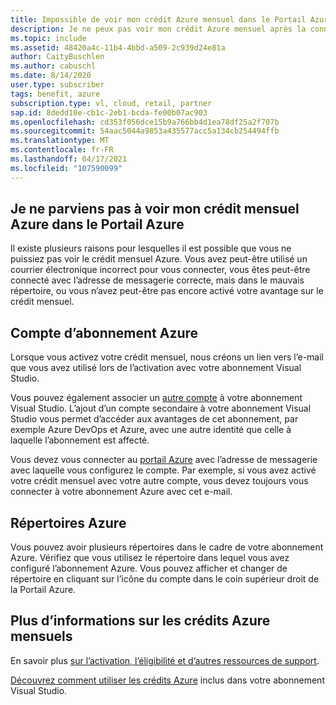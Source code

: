 ```yaml
---
title: Impossible de voir mon crédit Azure mensuel dans le Portail Azure
description: Je ne peux pas voir mon crédit Azure mensuel après la connexion au Portail Azure
ms.topic: include
ms.assetid: 48420a4c-11b4-4bbd-a509-2c939d24e81a
author: CaityBuschlen
ms.author: cabuschl
ms.date: 8/14/2020
user.type: subscriber
tags: benefit, azure
subscription.type: vl, cloud, retail, partner
sap.id: 8dedd10e-cb1c-2eb1-bcda-fe00b07ac903
ms.openlocfilehash: cd353f056dce15b9a766bb4d1ea78df25a2f707b
ms.sourcegitcommit: 54aac5044a9853a435577acc5a134cb254494ffb
ms.translationtype: MT
ms.contentlocale: fr-FR
ms.lasthandoff: 04/17/2021
ms.locfileid: "107590099"
---
```

## <a name="im-unable-to-see-my-azure-monthly-credit-in-the-azure-portal"></a>Je ne parviens pas à voir mon crédit mensuel Azure dans le Portail Azure

Il existe plusieurs raisons pour lesquelles il est possible que vous ne puissiez pas voir le crédit mensuel Azure. Vous avez peut-être utilisé un courrier électronique incorrect pour vous connecter, vous êtes peut-être connecté avec l’adresse de messagerie correcte, mais dans le mauvais répertoire, ou vous n’avez peut-être pas encore activé votre avantage sur le crédit mensuel. 

## <a name="azure-subscription-account"></a>Compte d’abonnement Azure 

Lorsque vous activez votre crédit mensuel, nous créons un lien vers l’e-mail que vous avez utilisé lors de l’activation avec votre abonnement Visual Studio.  

Vous pouvez également associer un [autre compte](https://docs.microsoft.com/visualstudio/subscriptions/vs-alternate-identity) à votre abonnement Visual Studio. L’ajout d’un compte secondaire à votre abonnement Visual Studio vous permet d’accéder aux avantages de cet abonnement, par exemple Azure DevOps et Azure, avec une autre identité que celle à laquelle l’abonnement est affecté.  

Vous devez vous connecter au [portail Azure](https://portal.azure.com/) avec l’adresse de messagerie avec laquelle vous configurez le compte. Par exemple, si vous avez activé votre crédit mensuel avec votre autre compte, vous devez toujours vous connecter à votre abonnement Azure avec cet e-mail. 

## <a name="azure-directories"></a>Répertoires Azure
 
Vous pouvez avoir plusieurs répertoires dans le cadre de votre abonnement Azure. Vérifiez que vous utilisez le répertoire dans lequel vous avez configuré l’abonnement Azure. Vous pouvez afficher et changer de répertoire en cliquant sur l’icône du compte dans le coin supérieur droit de la Portail Azure. 

## <a name="more-information-about-monthly-azure-credits"></a>Plus d’informations sur les crédits Azure mensuels

En savoir plus [sur l’activation, l’éligibilité et d’autres ressources de support](https://docs.microsoft.com/visualstudio/subscriptions/vs-azure).  

[Découvrez comment utiliser les crédits Azure](https://azure.microsoft.com/pricing/member-offers/credit-for-visual-studio-subscribers/#azure-credits) inclus dans votre abonnement Visual Studio. 